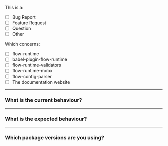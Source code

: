 <!--
  Thanks for using flow-runtime! To help us address your issue quickly please
  provide as much information about the problem you're facing, or the feature you'd like adding.
-->

This is a:

 - [ ] Bug Report
 - [ ] Feature Request
 - [ ] Question
 - [ ] Other

Which concerns:

 - [ ] flow-runtime
 - [ ] babel-plugin-flow-runtime
 - [ ] flow-runtime-validators
 - [ ] flow-runtime-mobx
 - [ ] flow-config-parser
 - [ ] The documentation website

---

### What is the current behaviour?
<!--
  If this is a bug report or question, please include example code wherever possible.
  If your code is private and you can't share it, please create a sanitized version
  which reproduces the issue. You may find the online demo useful for this:
  https://gajus.github.io/flow-runtime/#/try

  NOTE: It is **extremely** difficult to fix bugs without examples!
-->

---

### What is the expected behaviour?
<!--
  Please describe what you'd expect to happen under these circumstances.
  If you are describing a bug in the babel plugin, please indicate the output
  you'd expect it to produce.
-->

---

### Which package versions are you using?
<!--
  If this is a bug, which version(s) of the affected package(s) are you using?
  If you're describing a bug specific to an environment, like a certain browser
  or node version, please include that information here too.
-->
